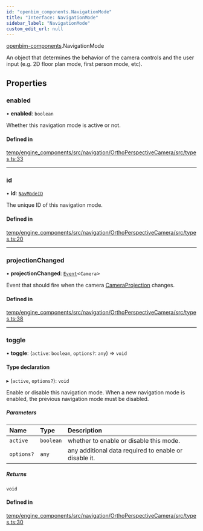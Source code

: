 ```yaml
---
id: "openbim_components.NavigationMode"
title: "Interface: NavigationMode"
sidebar_label: "NavigationMode"
custom_edit_url: null
---
```


[openbim-components](../modules/openbim_components.md).NavigationMode

An object that determines the behavior of the camera controls
and the user input (e.g. 2D floor plan mode, first person mode, etc).

## Properties

### enabled

• **enabled**: `boolean`

Whether this navigation mode is active or not.

#### Defined in

[temp/engine_components/src/navigation/OrthoPerspectiveCamera/src/types.ts:33](https://github.com/ThatOpen/engine_components/blob/31b6f97/src/navigation/OrthoPerspectiveCamera/src/types.ts#L33)

___

### id

• **id**: [`NavModeID`](../modules/openbim_components.md#navmodeid)

The unique ID of this navigation mode.

#### Defined in

[temp/engine_components/src/navigation/OrthoPerspectiveCamera/src/types.ts:20](https://github.com/ThatOpen/engine_components/blob/31b6f97/src/navigation/OrthoPerspectiveCamera/src/types.ts#L20)

___

### projectionChanged

• **projectionChanged**: [`Event`](../classes/openbim_components.Event.md)<`Camera`\>

Event that should fire when the camera [CameraProjection](../modules/openbim_components.md#cameraprojection) changes.

#### Defined in

[temp/engine_components/src/navigation/OrthoPerspectiveCamera/src/types.ts:38](https://github.com/ThatOpen/engine_components/blob/31b6f97/src/navigation/OrthoPerspectiveCamera/src/types.ts#L38)

___

### toggle

• **toggle**: (`active`: `boolean`, `options?`: `any`) => `void`

#### Type declaration

▸ (`active`, `options?`): `void`

Enable or disable this navigation mode.
When a new navigation mode is enabled, the previous navigation mode
must be disabled.

##### Parameters

| Name | Type | Description |
| :------ | :------ | :------ |
| `active` | `boolean` | whether to enable or disable this mode. |
| `options?` | `any` | any additional data required to enable or disable it. |

##### Returns

`void`

#### Defined in

[temp/engine_components/src/navigation/OrthoPerspectiveCamera/src/types.ts:30](https://github.com/ThatOpen/engine_components/blob/31b6f97/src/navigation/OrthoPerspectiveCamera/src/types.ts#L30)
